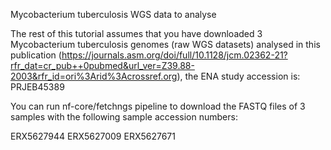 Mycobacterium tuberculosis WGS data to analyse

The rest of this tutorial assumes that you have downloaded 3 Mycobacterium tuberculosis genomes (raw WGS datasets) analysed in this publication (https://journals.asm.org/doi/full/10.1128/jcm.02362-21?rfr_dat=cr_pub++0pubmed&url_ver=Z39.88-2003&rfr_id=ori%3Arid%3Acrossref.org), the ENA study accession is: PRJEB45389

You can run nf-core/fetchngs pipeline to download the FASTQ files of 3 samples with the following sample accession numbers:

ERX5627944
ERX5627009
ERX5627671

